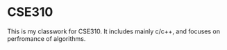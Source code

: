 # CSE310
This is my classwork for CSE310. It includes mainly c/c++, and focuses on perfromance of algorithms.
